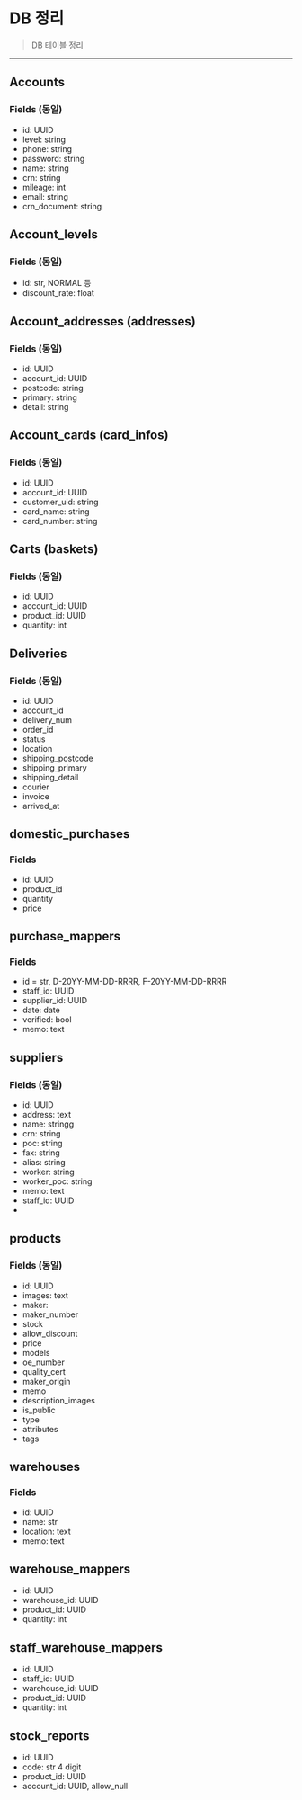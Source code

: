 # DB 정리

> DB 테이블 정리

---

## Accounts

### Fields (동일)

- id: UUID
- level: string
- phone: string
- password: string
- name: string
- crn: string
- mileage: int
- email: string
- crn_document: string

## Account_levels

### Fields (동일)

- id: str, NORMAL 등
- discount_rate: float

## Account_addresses (addresses)

### Fields (동일)

- id: UUID
- account_id: UUID
- postcode: string
- primary: string
- detail: string

## Account_cards (card_infos)

### Fields (동일)

- id: UUID
- account_id: UUID
- customer_uid: string
- card_name: string
- card_number: string

## Carts (baskets)

### Fields (동일)

- id: UUID
- account_id: UUID
- product_id: UUID
- quantity: int

## Deliveries

### Fields (동일)

- id: UUID
- account_id
- delivery_num
- order_id
- status
- location
- shipping_postcode
- shipping_primary
- shipping_detail
- courier
- invoice
- arrived_at

## domestic_purchases

### Fields

- id: UUID
- product_id
- quantity
- price

## purchase_mappers

### Fields

- id = str, D-20YY-MM-DD-RRRR, F-20YY-MM-DD-RRRR
- staff_id: UUID
- supplier_id: UUID
- date: date
- verified: bool
- memo: text

## suppliers

### Fields (동일)

- id: UUID
- address: text
- name: stringg
- crn: string
- poc: string
- fax: string
- alias: string
- worker: string
- worker_poc: string
- memo: text
- staff_id: UUID
-

## products

### Fields (동일)

- id: UUID
- images: text
- maker:
- maker_number
- stock
- allow_discount
- price
- models
- oe_number
- quality_cert
- maker_origin
- memo
- description_images
- is_public
- type
- attributes
- tags

## warehouses

### Fields

- id: UUID
- name: str
- location: text
- memo: text

## warehouse_mappers

- id: UUID
- warehouse_id: UUID
- product_id: UUID
- quantity: int

## staff_warehouse_mappers

- id: UUID
- staff_id: UUID
- warehouse_id: UUID
- product_id: UUID
- quantity: int

## stock_reports

- id: UUID
- code: str 4 digit
- product_id: UUID
- account_id: UUID, allow_null
